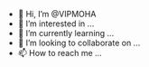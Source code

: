 - 👋 Hi, I’m @VIPMOHA
- 👀 I’m interested in ...
- 🌱 I’m currently learning ...
- 💞️ I’m looking to collaborate on ...
- 📫 How to reach me ...

<!---
VIPMOHA/VIPMOHA is a ✨ special ✨ repository because its `README.md` (this file) appears on your GitHub profile.
You can click the Preview link to take a look at your changes.
-
